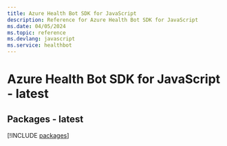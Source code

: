```yaml
---
title: Azure Health Bot SDK for JavaScript
description: Reference for Azure Health Bot SDK for JavaScript
ms.date: 04/05/2024
ms.topic: reference
ms.devlang: javascript
ms.service: healthbot
---
```

# Azure Health Bot SDK for JavaScript - latest
## Packages - latest
[!INCLUDE [packages](health-bot-index.md)]